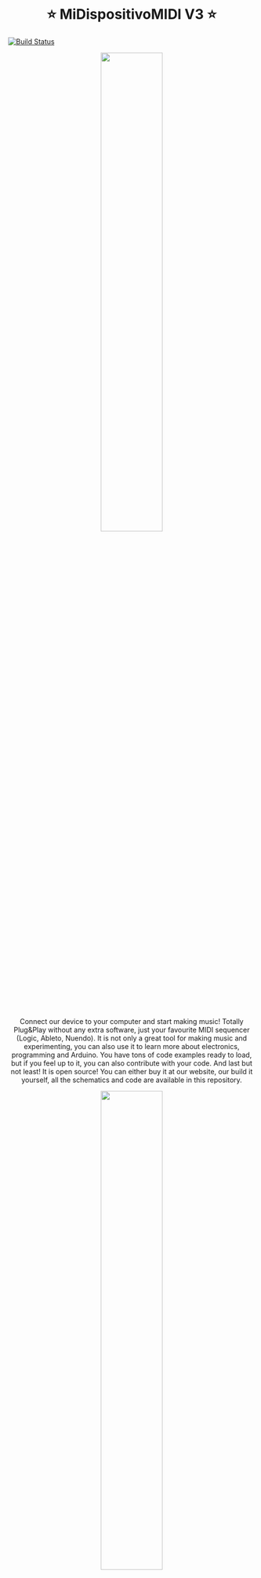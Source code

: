 <h1 align="center"> ⭐️ MiDispositivoMIDI V3 ⭐️ </h1>

[![Build Status](https://travis-ci.org/Bananut-Electronics/MiDispositivoMIDI_V3.svg?branch=master)](https://travis-ci.org/Bananut-Electronics/MiDispositivoMIDI_V3)

<p align="center">
  <a href="www.facebook.com/bananutelectronics">
    <img width=50% src="https://github.com/Bananut-Electronics/MiDispositivoMIDI_V3/blob/master/images/mdmv3_gif.gif">
  </a>
  
<p align="center">
  Connect our device to your computer and start making music! Totally Plug&Play without any extra software, just your favourite MIDI sequencer (Logic, Ableto, Nuendo). It is not only a great tool for making music and experimenting, you can also use it to learn more about electronics, programming and Arduino. You have tons of code examples ready to load, but if you feel up to it, you can also contribute with your code. And last but not least! It is open source! You can either buy it at our website, our build it yourself, all the schematics and code are available in this repository.
  <p align="center">
  <a href="www.facebook.com/bananutelectronics">
    <img width=50% src="https://github.com/Bananut-Electronics/MiDispositivoMIDI_V3/blob/master/images/mdm.jpeg">
  </a>
</p>
</p>

---

<h2 align="center">❤️ Follow us! ❤️</h2>
<p align="center">
  <a href="https://www.facebook.com/bananutelectronics">
<img border="0" src="https://cdn.jsdelivr.net/npm/simple-icons@latest/icons/facebook.svg" width="64" height="64"></a>
  
  <a href="https://www.instagram.com/bananutelectronics">
<img border="0" src="https://cdn.jsdelivr.net/npm/simple-icons@latest/icons/instagram.svg" width="64" height="64"></a>

  <a href="https://github.com/Bananut-Electronics/">
<img border="0" src="https://cdn.jsdelivr.net/npm/simple-icons@latest/icons/github.svg" width="64" height="64"></a>

  <a href="https://www.youtube.com/channel/UCHQbpOPa1lVauoBouRJ16Iw">
<img border="0" src="https://cdn.jsdelivr.net/npm/simple-icons@latest/icons/youtube.svg" width="64" height="64"></a>

  <a href="https://twitter.com/bn_electronics">
<img border="0" src="https://cdn.jsdelivr.net/npm/simple-icons@latest/icons/twitter.svg" width="64" height="64"></a>
</p>

---

<h2 align="center">💶 Want to buy the product? 💶</h2>

<p align="center">
  <a href="https://www.tindie.com/stores/bnelectronics/?ref=offsite_badges&utm_source=sellers_bnelectronics&utm_medium=badges&utm_campaign=badge_medium"><img src="https://d2ss6ovg47m0r5.cloudfront.net/badges/tindie-mediums.png" alt="I sell on Tindie" width="150" height="78"></a>
</p>

---

<h2 align="center">📗 Index 📗</h2>

<p align="center">
  <a href="#about-us">About us</a> •
  <a href="#midispositivomidi-v3">MiDispositivoMIDI V3</a> •
  <a href="#documentation">Documentation</a> •
  <a href="#expansions">Expansions</a> •
  <a href="#faq">FAQ</a> •
  <a href="#contributing">Contributing</a> •
  <a href="#license">License</a>
</p>

---

<img align="left" width="100" height="100" src="https://github.com/Bananut-Electronics/MiDispositivoMIDI_V3/blob/master/images/header_bn.png">

# About us
Hi! We are BanaNut Electronics and we develop software and hardware for Arduino with educational purposes. We were born at the UPM University in Madrid during 2013 and we haven't stopped ever since.

<center>

|      LightWand Kosmonaut V2      |  MiDispositivoMIDI V3 |
|:-------------:|:------:|
|  <img width="160" height="120" src="https://github.com/Bananut-Electronics/LightWand_Kosmonaut_V2/blob/master/01_Documentation/00_Summary/LWK2_Product_1.png"> | <img width="160" height="120" src="https://github.com/Bananut-Electronics/MiDispositivoMIDI_V3/blob/master/images/touchpads.JPG?raw=true"> |

</center>

---

Everything started with the first version at the Polytechnical University of Madrid (UPM) in 2013. We were a couple of young students interested in music and electronics, and we came up with this idea. We started reusing some hardware, mainly found at SparkFun's website, but only one year later, we had the second version that was fully designed by us. After some trial and error and feedback from users and friends, we released this third version V3 in 2017. We not only released the code, but also we started producing devices and selling them on the internet, first in our web and later on at Tindie.com store.

During the years, the different versions of MiDispositivoMIDI have been used by many people, engineers, musicians and even kids. We gave some workshops at UPM Madrid for students in Electrical and Telecommunications Engineering, where we gave all the materials and the students had to solder, assembly and code the device.

<p align="center">
<img width="360" height="280" src="https://github.com/Bananut-Electronics/MiDispositivoMIDI_VA3C/raw/master/images/MDM_V3_INTRO_Workshop_0.jpg">  <img width="360" height="280" src="https://github.com/Bananut-Electronics/MiDispositivoMIDI_VA3C/raw/master/images/MDM_V3_INTROWorkshop_1.jpg">
</a>

---

<img align="left" width="100" height="100" src="https://github.com/Bananut-Electronics/MiDispositivoMIDI_V3/blob/master/images/header_bn3.png">

# MiDispositivoMIDI V3
We are proud to present the MiDispositivoMIDI V3, which is the latest version we have out in the market (Jan 2019). MiDispositivoMIDI is an open source MIDI controller based on Arduino. In other words, its a small device with tons of LEDs and buttons, that you can connect to your computer to, in example, make music. Our device works with the MIDI protocol, a very well known protocol used in the music industry. You can just plug our device and start using it with your favourite DAW, such as Logic, Ableton or Cubase. No other extra softare is needed.

If you are also interested in programming and electronics, this device offer you a great tool to learn by example. You can also use it to prototype and play around. And also, since it is open source you can fully costumize it to your needs. If you don't know much about coding, just load the codes that we provide, and use them. But if you like coding, you can also publish your code with new features or improvements for others to use.

<p align="center">
<a href="www.facebook.com/bananutelectronics">
    <img width=50% src="https://github.com/Bananut-Electronics/MiDispositivoMIDI_V3/blob/master/images/mdm.jpg">
</a>

<p align="center">
<a href="www.facebook.com/bananutelectronics">
    <img width=50% src="https://github.com/Bananut-Electronics/MiDispositivoMIDI_V3/blob/master/images/back.jpg">
</a>

These are the features of our device:
* Plug & Play MIDI device.
* Open source based on Arduino.
* Have 16 pad buttons in a 4x4 matrix.
* Have 2 lateral buttons.
* Have RGB leds with 256 levels of intensity of each color.
* Micro USB connection.
* Dimensions of 10x10 cm.
* Modular design. Connect up to 4 devices.
* Fully compatible with Logic, Ableton or Cubase.

<p align="center">
<img width="400" height="225" src="https://github.com/Bananut-Electronics/MiDispositivoMIDI_V3/blob/master/images/MDM_V3_4By4_GIF.gif">  <img width="350" height="225" src="https://github.com/Bananut-Electronics/MiDispositivoMIDI_V3/blob/master/images/MDM_V3_4By4_PIC1.jpg">
</a>

We invite you to check our YouTube channel, where we post videos about our devices. You can also follow other social networks such as Instagram o Facebook.

* https://www.youtube.com/watch?v=3QnzLwpbpRE&t
* https://www.youtube.com/watch?v=8WFfShg-0Dk
* https://www.youtube.com/watch?v=2y8fhmTmedI
* https://www.youtube.com/watch?v=TsuVpFoLFyI

---

<img align="left" width="100" height="100" src="https://github.com/Bananut-Electronics/MiDispositivoMIDI_V3/blob/master/images/header_bn5.png">

# Documentation

We provide a C++ Arduino library that you can use with our device, that simplifies the tasks of handling the LEDs and buttons. The code is self documented, but we have also written a nice Wiki page where you can find more information about the hardware, some hints about MIDI protocol and some low level software examples in Arduino, that will allow you to understand how it works:
* Wiki: https://github.com/Bananut-Electronics/MiDispositivoMIDI_V3/wiki

TODO: Write some nice code snippets
```cpp
//TODO
```

---

<img align="left" width="100" height="100" src="https://github.com/Bananut-Electronics/MiDispositivoMIDI_V3/blob/master/images/header_bn4.png">

# Expansions

Our device has a modular design, which means that with the same hardware, you can add modules to convert it into a bigger controller. For example, if you put four MiDispositivoMIDI V3 into a 8x8 configuration, you will have 64 buttons. All this can be done using the same hardware and with very few modificatons in the code. Note that you can also replace a 4x4 button matrix by a 4x4 potentiometer matrix, but this feature is not implemented yet.

<p align="center">
<a href="www.facebook.com/bananutelectronics">
    <img width=50% src="https://github.com/Bananut-Electronics/MiDispositivoMIDI_V3/blob/master/images/configuration.jpg">
</a>

## 4x16 Configuration

You can connect 4 MiDispositivoMIDI V3 in a 4x16 configuration to get the following. With something like this, you can, for example, create an step sequencer. See this video for an example:
* https://www.youtube.com/watch?v=bYyvVDn-gKs

<p align="center">
<img width="400" height="225" src="https://github.com/Bananut-Electronics/MiDispositivoMIDI_V3/blob/master/images/MDM_V3_4By16_GIF.gif">  <img width="350" height="225" src="https://github.com/Bananut-Electronics/MiDispositivoMIDI_V3/blob/master/images/MDM_V3_4By16PIC1.jpg">
</a>

## 8x8 Configuration
Same as before, you can connect the devices with a different configuration. Note that the connections are done under the PCB with an extra PCB, so no extra wiring is needed.

<p align="center">
<img width="400" height="255" src="https://github.com/Bananut-Electronics/MiDispositivoMIDI_V3/blob/master/images/MDM_V3_8By16_GIF.gif">  <img width="350" height="255" src="https://github.com/Bananut-Electronics/MiDispositivoMIDI_V3/blob/master/images/MDM_V3_8By8_PIC1.jpg">
</a>

## 4x8 Configuration
TODO

## Potentiometer Expansion
TODO

---

<img align="left" width="100" height="100" src="https://github.com/Bananut-Electronics/MiDispositivoMIDI_V3/blob/master/images/header_bn2.png">

# FAQ

Feel free to send us a mail to bananutelectronics@gmail.com if you have any question, but read before our FAQ since there are some common issues that can be fixed quite easily:

* **I can't load code to my device. Why?** Make sure that in the Arduino IDE boards section (Tool->Boards) you have selected "Arduino Leonardo"
* **I was playing with some code, and now the device is gone form the serial port list. Why?** If you were playing with some experimental code, you might have screwed up the "operative system" of the Arduino. But no worries, the fix is pretty straightforward. Open an example from the basic library (i.e. Examples->Basics-Blink) and hit the "Upload" button. You will first see that it is "Compiling" and that that is "Loading". Click the reset button right after "Compiling" is finished. With this you should get the bootloader running and you will be able to load the code. After this, you should be able to see the device in the serial port list as usual. Note that the reset button is the one on the top (not the ones on the left).


---

<img align="left" width="100" height="100" src="https://github.com/Bananut-Electronics/MiDispositivoMIDI_V3/blob/master/images/header_bn7.png">

# Contributing
Feel free to create a pull request with your new feature, we will be pleased to add it to our repo. We can differentiate between three different types of contributions:

* Contributing to the Arduino library: Feel free to add stuff related to our Arduino library in the `src` folder. Note that if you add a new feature to our library, we would love to see also a working example in the `examples` folder using that new functionality. Name if as `MDM_V3_Library_xxx` so that we know that that code uses the library.
* Contributing with new examples: You can add code inside the `examples` folder. Just remember to name it with `MDM_V3_NoLibrary_xxx` if that code is not using any function provided by the library.
* Other random stuff: Feel free to add images with your own setup, correct existing code, fix bugs or whatever you have in mind.

---

<img align="left" width="100" height="100" src="https://github.com/Bananut-Electronics/MiDispositivoMIDI_V3/blob/master/images/header_bn8.png">

# License

<a rel="license" href="http://creativecommons.org/licenses/by-nc-sa/4.0/"><img alt="Creative Commons License" style="border-width:0" src="https://i.creativecommons.org/l/by-nc-sa/4.0/88x31.png" /></a><br /><span xmlns:dct="http://purl.org/dc/terms/" property="dct:title">MiDispositivoMIDI</span> by <a xmlns:cc="http://creativecommons.org/ns#" href="www.bananutelectronics.com" property="cc:attributionName" rel="cc:attributionURL">Alvaro Lopez & Pablo de Miguel Morales</a> is licensed under a <a rel="license" href="http://creativecommons.org/licenses/by-nc-sa/4.0/">Creative Commons Attribution-NonCommercial-ShareAlike 4.0 International License</a>.<br />
